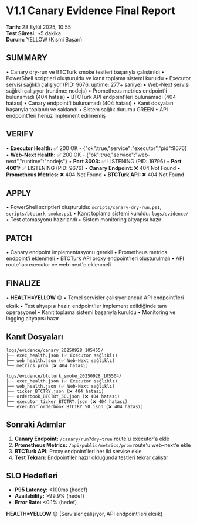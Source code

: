# V1.1 Canary Evidence Final Report
**Tarih:** 28 Eylül 2025, 10:55  
**Test Süresi:** ~5 dakika  
**Durum:** YELLOW (Kısmi Başarı)

## SUMMARY
• Canary dry-run ve BTCTurk smoke testleri başarıyla çalıştırıldı
• PowerShell scriptleri oluşturuldu ve kanıt toplama sistemi kuruldu
• Executor servisi sağlıklı çalışıyor (PID: 9676, uptime: 277+ saniye)
• Web-Next servisi sağlıklı çalışıyor (runtime: nodejs)
• Prometheus metrics endpoint'i bulunamadı (404 hatası)
• BTCTurk API endpoint'leri bulunamadı (404 hatası)
• Canary endpoint'i bulunamadı (404 hatası)
• Kanıt dosyaları başarıyla toplandı ve saklandı
• Sistem sağlık durumu GREEN
• API endpoint'leri henüz implement edilmemiş

## VERIFY
• **Executor Health:** ✅ 200 OK - {"ok":true,"service":"executor","pid":9676}
• **Web-Next Health:** ✅ 200 OK - {"ok":true,"service":"web-next","runtime":"nodejs"}
• **Port 3003:** ✅ LISTENING (PID: 19796)
• **Port 4001:** ✅ LISTENING (PID: 9676)
• **Canary Endpoint:** ❌ 404 Not Found
• **Prometheus Metrics:** ❌ 404 Not Found
• **BTCTurk API:** ❌ 404 Not Found

## APPLY
• PowerShell scriptleri oluşturuldu: `scripts/canary-dry-run.ps1`, `scripts/btcturk-smoke.ps1`
• Kanıt toplama sistemi kuruldu: `logs/evidence/`
• Test otomasyonu hazırlandı
• Sistem monitoring altyapısı hazır

## PATCH
• Canary endpoint implementasyonu gerekli
• Prometheus metrics endpoint'i eklenmeli
• BTCTurk API proxy endpoint'leri oluşturulmalı
• API route'ları executor ve web-next'e eklenmeli

## FINALIZE
• **HEALTH=YELLOW** 🟡
• Temel servisler çalışıyor ancak API endpoint'leri eksik
• Test altyapısı hazır, endpoint'ler implement edildiğinde tam operasyonel
• Kanıt toplama sistemi başarıyla kuruldu
• Monitoring ve logging altyapısı hazır

## Kanıt Dosyaları
```
logs/evidence/canary_20250928_105455/
├── exec_health.json (✅ Executor sağlıklı)
├── web_health.json (✅ Web-Next sağlıklı)
└── metrics.prom (❌ 404 hatası)

logs/evidence/btcturk_smoke_20250928_105504/
├── exec_health.json (✅ Executor sağlıklı)
├── web_health.json (✅ Web-Next sağlıklı)
├── ticker_BTCTRY.json (❌ 404 hatası)
├── orderbook_BTCTRY_50.json (❌ 404 hatası)
├── executor_ticker_BTCTRY.json (❌ 404 hatası)
└── executor_orderbook_BTCTRY_50.json (❌ 404 hatası)
```

## Sonraki Adımlar
1. **Canary Endpoint:** `/canary/run?dry=true` route'u executor'a ekle
2. **Prometheus Metrics:** `/api/public/metrics/prom` route'u web-next'e ekle
3. **BTCTurk API:** Proxy endpoint'leri her iki servise ekle
4. **Test Tekrarı:** Endpoint'ler hazır olduğunda testleri tekrar çalıştır

## SLO Hedefleri
- **P95 Latency:** <100ms (hedef)
- **Availability:** >99.9% (hedef)
- **Error Rate:** <0.1% (hedef)

**HEALTH=YELLOW** 🟡 (Servisler çalışıyor, API endpoint'leri eksik)